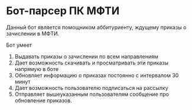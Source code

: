 # Бот-парсер ПК МФТИ

Данный бот является помощником аббитуриенту, ждущему приказы о зачислении в МФТИ.

Бот умеет
  1. Выдавать приказы о зачислении по всем направлениям
  2. Дает возможность скачивать и просматривать эти приказы напрямую в боте
  3. Обновляет информацию о приказах постоянно с интервалом 30 минут
  4. Дает возможность пользователю подписаться на рассылку
  5. Отправляет вышеуказанным пользователям сообщение про обновление приказов.
